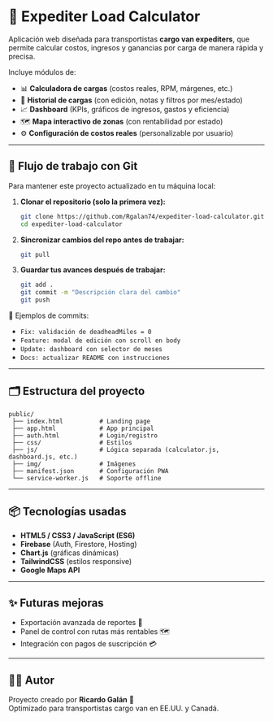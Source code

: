 # 🚐 Expediter Load Calculator

Aplicación web diseñada para transportistas **cargo van expediters**, que permite calcular costos, ingresos y ganancias por carga de manera rápida y precisa.  

Incluye módulos de:
- 📊 **Calculadora de cargas** (costos reales, RPM, márgenes, etc.)
- 📝 **Historial de cargas** (con edición, notas y filtros por mes/estado)
- 📈 **Dashboard** (KPIs, gráficos de ingresos, gastos y eficiencia)
- 🗺️ **Mapa interactivo de zonas** (con rentabilidad por estado)
- ⚙️ **Configuración de costos reales** (personalizable por usuario)

---

## 🚀 Flujo de trabajo con Git

Para mantener este proyecto actualizado en tu máquina local:

1. **Clonar el repositorio (solo la primera vez):**
   ```bash
   git clone https://github.com/Rgalan74/expediter-load-calculator.git
   cd expediter-load-calculator
   ```

2. **Sincronizar cambios del repo antes de trabajar:**
   ```bash
   git pull
   ```

3. **Guardar tus avances después de trabajar:**
   ```bash
   git add .
   git commit -m "Descripción clara del cambio"
   git push
   ```

📌 Ejemplos de commits:
- `Fix: validación de deadheadMiles = 0`
- `Feature: modal de edición con scroll en body`
- `Update: dashboard con selector de meses`
- `Docs: actualizar README con instrucciones`

---

## 🗂️ Estructura del proyecto

```
public/
 ├── index.html          # Landing page
 ├── app.html            # App principal
 ├── auth.html           # Login/registro
 ├── css/                # Estilos
 ├── js/                 # Lógica separada (calculator.js, dashboard.js, etc.)
 ├── img/                # Imágenes
 ├── manifest.json       # Configuración PWA
 └── service-worker.js   # Soporte offline
```

---

## 📦 Tecnologías usadas
- **HTML5 / CSS3 / JavaScript (ES6)**
- **Firebase** (Auth, Firestore, Hosting)
- **Chart.js** (gráficas dinámicas)
- **TailwindCSS** (estilos responsive)
- **Google Maps API**

---

## ✨ Futuras mejoras
- Exportación avanzada de reportes 📑  
- Panel de control con rutas más rentables 🗺️  
- Integración con pagos de suscripción 💳  

---

## 👨‍💻 Autor
Proyecto creado por **Ricardo Galán** 🚀  
Optimizado para transportistas cargo van en EE.UU. y Canadá.

